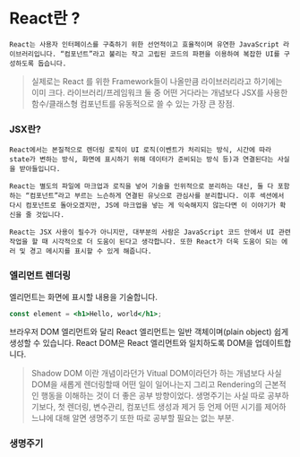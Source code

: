 # React란 ?

    React는 사용자 인터페이스를 구축하기 위한 선언적이고 효율적이며 유연한 JavaScript 라이브러리입니다. “컴포넌트”라고 불리는 작고 고립된 코드의 파편을 이용하여 복잡한 UI를 구성하도록 돕습니다.

> 실제로는 React 를 위한 Framework들이 나올만큼 라이브러리라고 하기에는 이미 크다. 라이브러리/프레임워크 둘 중 어떤 거다라는 개념보다 JSX를 사용한 함수/클래스형 컴포넌트를 유동적으로 쓸 수 있는 가장 큰 장점.

### JSX란?

    React에서는 본질적으로 렌더링 로직이 UI 로직(이벤트가 처리되는 방식, 시간에 따라 state가 변하는 방식, 화면에 표시하기 위해 데이터가 준비되는 방식 등)과 연결된다는 사실을 받아들입니다.

    React는 별도의 파일에 마크업과 로직을 넣어 기술을 인위적으로 분리하는 대신, 둘 다 포함하는 “컴포넌트”라고 부르는 느슨하게 연결된 유닛으로 관심사를 분리합니다. 이후 섹션에서 다시 컴포넌트로 돌아오겠지만, JS에 마크업을 넣는 게 익숙해지지 않는다면 이 이야기가 확신을 줄 것입니다.

    React는 JSX 사용이 필수가 아니지만, 대부분의 사람은 JavaScript 코드 안에서 UI 관련 작업을 할 때 시각적으로 더 도움이 된다고 생각합니다. 또한 React가 더욱 도움이 되는 에러 및 경고 메시지를 표시할 수 있게 해줍니다.

### 엘리먼트 렌더링

엘리먼트는 화면에 표시할 내용을 기술합니다.

```jsx
const element = <h1>Hello, world</h1>;
```

브라우저 DOM 엘리먼트와 달리 React 엘리먼트는 일반 객체이며(plain object) 쉽게 생성할 수 있습니다. React DOM은 React 엘리먼트와 일치하도록 DOM을 업데이트합니다.

> Shadow DOM 이란 개념이라던가 Vitual DOM이라던가 하는 개념보다 사실 DOM을 새롭게 렌더링할때 어떤 일이 일어나는지 그리고 Rendering의 근본적인 행동을 이해하는 것이 더 좋은 공부 방향이었다. 생명주기는 사실 따로 공부하기보다, 첫 렌더링, 변수관리, 컴포넌트 생성과 제거 등 언제 어떤 시기를 제어하느냐에 대해 알면 생명주기 또한 따로 공부할 필요는 없는 부분.

### 생명주기
